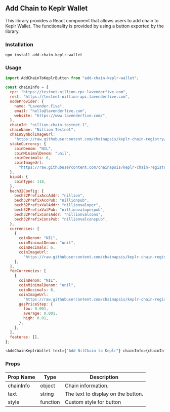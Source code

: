 ## Add Chain to Keplr Wallet

This library provides a React component that allows users to add chain to Keplr Wallet. The functionality is provided by using a button exported by the library.

### Installation

```
npm install add-chain-keplr-wallet
```

### Usage

```javascript
import AddChainToKeplrButton from "add-chain-keplr-wallet";

const chainInfo = {
  rpc: "https://testnet-nillion-rpc.lavenderfive.com",
  rest: "https://testnet-nillion-api.lavenderfive.com",
  nodeProvider: {
    name: "Lavender.Five",
    email: "hello@lavenderfive.com",
    website: "https://www.lavenderfive.com/",
  },
  chainId: "nillion-chain-testnet-1",
  chainName: "Nillion Testnet",
  chainSymbolImageUrl:
    "https://raw.githubusercontent.com/chainapsis/keplr-chain-registry/main/images/nillion-chain-testnet/nil.png",
  stakeCurrency: {
    coinDenom: "NIL",
    coinMinimalDenom: "unil",
    coinDecimals: 6,
    coinImageUrl:
      "https://raw.githubusercontent.com/chainapsis/keplr-chain-registry/main/images/nillion-chain-testnet/nil.png",
  },
  bip44: {
    coinType: 118,
  },
  bech32Config: {
    bech32PrefixAccAddr: "nillion",
    bech32PrefixAccPub: "nillionpub",
    bech32PrefixValAddr: "nillionvaloper",
    bech32PrefixValPub: "nillionvaloperpub",
    bech32PrefixConsAddr: "nillionvalcons",
    bech32PrefixConsPub: "nillionvalconspub",
  },
  currencies: [
    {
      coinDenom: "NIL",
      coinMinimalDenom: "unil",
      coinDecimals: 6,
      coinImageUrl:
        "https://raw.githubusercontent.com/chainapsis/keplr-chain-registry/main/images/nillion-chain-testnet/nil.png",
    },
  ],
  feeCurrencies: [
    {
      coinDenom: "NIL",
      coinMinimalDenom: "unil",
      coinDecimals: 6,
      coinImageUrl:
        "https://raw.githubusercontent.com/chainapsis/keplr-chain-registry/main/images/nillion-chain-testnet/nil.png",
      gasPriceStep: {
        low: 0.001,
        average: 0.001,
        high: 0.01,
      },
    },
  ],
  features: [],
};

<AddChainKeplrWallet text={"Add NilChain to Keplr"} chainInfo={chainInfo} style={} />;
```

### Props

| Prop Name       | Type     | Description                                                            |
| --------------- | -------- | ---------------------------------------------------------------------- |
| chainInfo       | object   | Chain information.                  |
| text      | string   | The text to display on the button.                                     |
| style    | function | Custom style for button                               |
